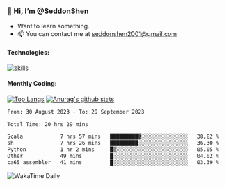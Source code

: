 ### 👋 Hi, I’m @SeddonShen
- Want to learn something.
- 📫 You can contact me at seddonshen2001@gmail.com

#### Technologies:

![skills](https://skillicons.dev/icons?i=scala,js,html,css,bootstrap,jquery,c,cpp,cloudflare,django,docker,flask,git,github,githubactions,linux,latex,mysql,nodejs,ps,php,pr,py,raspberrypi,redis,unreal,v,vscode,vue,bash)

#### Monthly Coding:
[![Top Langs](https://github-readme-stats.vercel.app/api/top-langs?username=seddonshen&show_icons=true&locale=en&layout=compact&hide=html&langs_count=8)](https://github.com/SeddonShen/)
[![Anurag's github stats](https://github-readme-stats.vercel.app/api?username=SeddonShen&count_private=true&show_icons=true)](https://github.com/anuraghazra/github-readme-stats)
<!--START_SECTION:waka-->

```txt
From: 30 August 2023 - To: 29 September 2023

Total Time: 20 hrs 29 mins

Scala            7 hrs 57 mins   █████████▓░░░░░░░░░░░░░░░   38.82 %
sh               7 hrs 26 mins   █████████░░░░░░░░░░░░░░░░   36.30 %
Python           1 hr 2 mins     █▒░░░░░░░░░░░░░░░░░░░░░░░   05.05 %
Other            49 mins         █░░░░░░░░░░░░░░░░░░░░░░░░   04.02 %
ca65 assembler   41 mins         █░░░░░░░░░░░░░░░░░░░░░░░░   03.39 %
```

<!--END_SECTION:waka-->

![WakaTime Daily](https://wakatime.com/share/@seddon2001/61a7e342-5f12-4fea-bf92-1fac161e97d6.svg)
<!---
SeddonShen/SeddonShen is a ✨ special ✨ repository because its `README.md` (this file) appears on your GitHub profile.
You can click the Preview link to take a look at your changes.
--->
